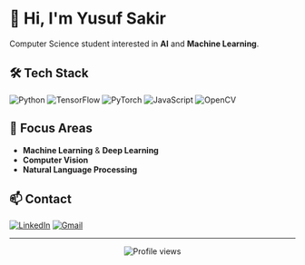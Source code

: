 # 👋 Hi, I'm Yusuf Sakir

Computer Science student interested in **AI** and **Machine Learning**.

## 🛠️ Tech Stack

![Python](https://img.shields.io/badge/Python-3776AB?style=flat&logo=python&logoColor=white)
![TensorFlow](https://img.shields.io/badge/TensorFlow-FF6F00?style=flat&logo=tensorflow&logoColor=white)
![PyTorch](https://img.shields.io/badge/PyTorch-EE4C2C?style=flat&logo=pytorch&logoColor=white)
![JavaScript](https://img.shields.io/badge/JavaScript-F7DF1E?style=flat&logo=javascript&logoColor=black)
![OpenCV](https://img.shields.io/badge/OpenCV-27338e?style=flat&logo=OpenCV&logoColor=white)

## 🎯 Focus Areas

- **Machine Learning** & **Deep Learning**
- **Computer Vision**
- **Natural Language Processing**



## 📫 Contact

[![LinkedIn](https://img.shields.io/badge/LinkedIn-%230077B5.svg?style=flat&logo=linkedin&logoColor=white)](https://www.linkedin.com/in/yusuf-sakir)
[![Gmail](https://img.shields.io/badge/Gmail-D14836?style=flat&logo=gmail&logoColor=white)](mailto:sakiryusuf36@gmail.com)

---

<div align="center">

![Profile views](https://komarev.com/ghpvc/?username=yusufsakirr1&color=blue&style=flat)

</div>

